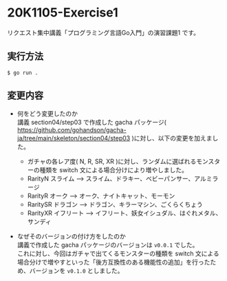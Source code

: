 # 20K1105-Exercise1
リクエスト集中講義「プログラミング言語Go入門」の演習課題1 です。

## 実行方法
`$ go run .`

## 変更内容
* 何をどう変更したのか  
講義 section04/step03 で作成した gacha パッケージ( https://github.com/gohandson/gacha-ja/tree/main/skeleton/section04/step03 )に対し、以下の変更を加えました。
  * ガチャの各レア度( N, R, SR, XR )に対し、ランダムに選ばれるモンスターの種類を switch 文による場合分けにより増やしました。
  * RarityN
    スライム --> スライム、ドラキー、ベビーパンサー、アルミラージ
  * RarityR
    オーク --> オーク、ナイトキャット、モーモン
  * RaritySR
    ドラゴン --> ドラゴン、キラーマシン、ごくらくちょう
  * RarityXR
    イフリート --> イフリート、妖女イシュダル、はぐれメタル、サンディ

* なぜそのバージョンの付け方をしたのか  
講義で作成した gacha パッケージのバージョンは `v0.0.1` でした。  
これに対し、今回はガチャで出てくるモンスターの種類を switch 文による場合分けで増やすといった「後方互換性のある機能性の追加」を行ったため、バージョンを `v0.1.0` としました。
